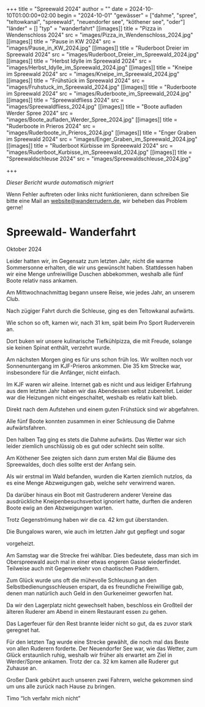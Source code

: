 +++
title = "Spreewald 2024"
author = ""
date = 2024-10-10T01:00:00+02:00
begin = "2024-10-01"
"gewässer" = ["dahme", "spree", "teltowkanal", "spreewald", "neuendorfer see", "köthener see", "oder"]
"länder" = []
"typ" = "wanderfahrt"
[[images]]
title = "Pizza in Wendenschloss 2024"
src = "images/Pizza_in_Wendenschloss_2024.jpg"
[[images]]
title = "Pause in KW 2024"
src = "images/Pause_in_KW_2024.jpg"
[[images]]
title = "Ruderboot Dreier im Spreewald 2024"
src = "images/Ruderboot_Dreier_im_Spreewald_2024.jpg"
[[images]]
title = "Herbst Idylle im Spreewald 2024"
src = "images/Herbst_Idylle_im_Spreewald_2024.jpg"
[[images]]
title = "Kneipe im Spreewald 2024"
src = "images/Kneipe_im_Spreewald_2024.jpg"
[[images]]
title = "Frühstück im Spreewald 2024"
src = "images/Fruhstuck_im_Spreewald_2024.jpg"
[[images]]
title = "Ruderboote im Spreewald 2024"
src = "images/Ruderboote_im_Spreewald_2024.jpg"
[[images]]
title = "Spreewaldfliess 2024"
src = "images/Spreewaldfliess_2024.jpg"
[[images]]
title = "Boote aufladen Werder Spree 2024"
src = "images/Boote_aufladen_Werder_Spree_2024.jpg"
[[images]]
title = "Ruderboote in Prieros 2024"
src = "images/Ruderboote_in_Prieros_2024.jpg"
[[images]]
title = "Enger Graben im Spreewald 2024"
src = "images/Enger_Graben_im_Spreewald_2024.jpg"
[[images]]
title = "Ruderboot Kürbisse im Spreeewald 2024"
src = "images/Ruderboot_Kurbisse_im_Spreeewald_2024.jpg"
[[images]]
title = "Spreewaldschleuse 2024"
src = "images/Spreewaldschleuse_2024.jpg"

+++


*Dieser Bericht wurde automatisch migriert*

Wenn Fehler auftreten oder links nicht funktionieren, dann schreiben Sie bitte eine Mail an website@wanderrudern.de, wir beheben das Problem gerne!



# Spreewald- Wanderfahrt


Oktober 2024

Leider hatten wir, im Gegensatz zum letzten Jahr, nicht die warme Sommersonne erhalten, die wir uns gewünscht haben. Stattdessen haben wir eine Menge unfreiwillige Duschen abbekommen, weshalb alle fünf Boote relativ nass ankamen.

Am Mittwochnachmittag begann unsere Reise, wie jedes Jahr, an unserem Club.

Nach zügiger Fahrt durch die Schleuse, ging es den Teltowkanal aufwärts.

Wie schon so oft, kamen wir, nach 31 km, spät beim Pro Sport Ruderverein an.

Dort buken wir unsere kulinarische Tiefkühlpizza, die mit Freude, solange sie keinen Spinat enthält, verzehrt wurde.

Am nächsten Morgen ging es für uns schon früh los. Wir wollten noch vor Sonnenuntergang im KJF-Prieros ankommen. Die 35 km Strecke war, insbesondere für die Anfänger, nicht einfach.

Im KJF waren wir alleine. Internet gab es nicht und aus leidiger Erfahrung aus dem letzten Jahr haben wir das Abendessen selbst zubereitet. Leider war die Heizungen nicht eingeschaltet, weshalb es relativ kalt blieb.

Direkt nach dem Aufstehen und einem guten Frühstück sind wir abgefahren.

Alle fünf Boote konnten zusammen in einer Schleusung die Dahme aufwärtsfahren.

Den halben Tag ging es stets die Dahme aufwärts. Das Wetter war sich leider ziemlich unschlüssig ob es gut oder schlecht sein sollte.

Am Köthener See zeigten sich dann zum ersten Mal die Bäume des Spreewaldes, doch dies sollte erst der Anfang sein.

Als wir erstmal im Wald befanden, wurden die Karten ziemlich nutzlos, da es eine Menge Abzweigungen gab, welche sehr verwirrend waren.

Da darüber hinaus ein Boot mit Gastruderern anderer Vereine das ausdrückliche Kneipenbesuchsverbot ignoriert hatte, durften die anderen Boote ewig an den Abzweigungen warten.

Trotz Gegenströmung haben wir die ca. 42 km gut überstanden.

Die Bungalows waren, wie auch im letzten Jahr gut gepflegt und sogar

vorgeheizt.

Am Samstag war die Strecke frei wählbar. Dies bedeutete, dass man sich im Oberspreewald auch mal in einer etwas engeren Gasse wiederfindet. Teilweise auch mit Gegenverkehr von chaotischen Paddlern.

Zum Glück wurde uns oft die mühevolle Schleusung an den Selbstbedienungsschleusen erspart, da es freundliche Freiwillige gab, denen man natürlich auch Geld in den Gurkeneimer geworfen hat.

Da wir den Lagerplatz nicht gewechselt haben, beschloss ein Großteil der älteren Ruderer am Abend in einem Restaurant essen zu gehen.

Das Lagerfeuer für den Rest brannte leider nicht so gut, da es zuvor stark geregnet hat.

Für den letzten Tag wurde eine Strecke gewählt, die noch mal das Beste von allen Ruderern forderte. Der Neuendorfer See war, wie das Wetter, zum Glück erstaunlich ruhig, weshalb wir früher als erwartet am Ziel in Werder/Spree ankamen. Trotz der ca. 32 km kamen alle Ruderer gut Zuhause an.

Großer Dank gebührt auch unseren zwei Fahrern, welche gekommen sind um uns alle zurück nach Hause zu bringen.

Timo “Ich verfahr mich nicht”